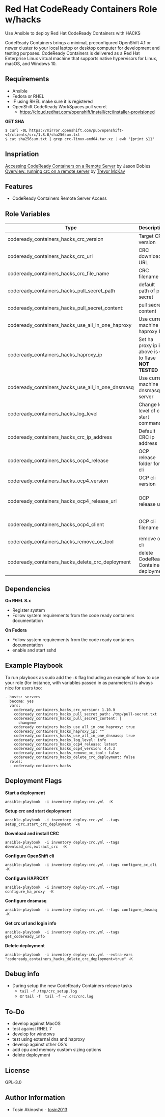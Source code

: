 Red Hat CodeReady Containers Role w/hacks
=========

Use Ansible to deploy Red Hat CodeReady Containers with HACKS

CodeReady Containers brings a minimal, preconfigured OpenShift 4.1 or newer cluster to your local laptop or desktop computer for development and testing purposes. CodeReady Containers is delivered as a Red Hat Enterprise Linux virtual machine that supports native hypervisors for Linux, macOS, and Windows 10.

Requirements
------------

*  Ansible
*  Fedora or RHEL
* IF using RHEL make sure it is registered
* OpenShift CodeReady WorkSpaces  pull secret
  * https://cloud.redhat.com/openshift/install/crc/installer-provisioned

**GET SHA**
```
$ curl -OL https://mirror.openshift.com/pub/openshift-v4/clients/crc/1.8.0/sha256sum.txt
$ cat sha256sum.txt | grep crc-linux-amd64.tar.xz | awk '{print $1}'
```

Inspriation
--------------
[Accessing CodeReady Containers on a Remote Server](https://www.openshift.com/blog/accessing-codeready-containers-on-a-remote-server/) by Jason Dobies
[Overview: running crc on a remote server](https://gist.github.com/tmckayus/8e843f90c44ac841d0673434c7de0c6a) by [Trevor McKay](https://gist.github.com/tmckayus)

Features
--------
* CodeReady Containers Remote Server Access

Role Variables
--------------

Type  | Description  | Default Value
--|---|--
codeready_containers_hacks_crc_version  | Target CRC version  | 1.10.0
codeready_containers_hacks_crc_url      |  CRC download URL | https://mirror.openshift.com/pub/openshift-v4/clients/crc/
codeready_containers_hacks_crc_file_name  | CRC filename  | crc-linux-amd64.tar.xz
codeready_containers_hacks_pull_secret_path | default path of pull secret | /tmp/pull-secret.txt
codeready_containers_hacks_pull_secret_content: | pull secret content     |  changeme
codeready_containers_hacks_use_all_in_one_haproxy | Use current machine as haproxy LB | true
codeready_containers_hacks_haproxy_ip             | Set ha proxy ip if above is set to flase **NOT TESTED**| ""
codeready_containers_hacks_use_all_in_one_dnsmasq | Use current machine as dnsmasq server | true
codeready_containers_hacks_log_level              | Change log level of crc start command | info
codeready_containers_hacks_crc_ip_address | Default CRC ip address| 192.168.130.11
codeready_containers_hacks_ocp4_release  | OCP release folder for cli | latest
codeready_containers_hacks_ocp4_version   | OCP cli version | 4.4.3
codeready_containers_hacks_ocp4_release_url | OCP release url | "https://mirror.openshift.com/pub/openshift-v4/clients/ocp/{{ codeready_containers_hacks_ocp4_release }}/"
codeready_containers_hacks_ocp4_client | OCP cli filename | ""openshift-client-linux-{{ codeready_containers_hacks_ocp4_version }}.tar.gz"
codeready_containers_hacks_remove_oc_tool | remove oc cli  | false
codeready_containers_hacks_delete_crc_deployment | delete CodeReady Containers deployment  | false

Dependencies
------------

**On RHEL 8.x**
* Register system
* Follow system requirements from the code ready containers documentation

**On Fedora**
* Follow system requirements from the code ready containers documentation
* enable and start sshd

Example Playbook
----------------
To run playbook as sudo add the `-K` flag
Including an example of how to use your role (for instance, with variables passed in as parameters) is always nice for users too:
```
- hosts: servers
  become: yes
  vars:
    codeready_containers_hacks_crc_version: 1.10.0
    codeready_containers_hacks_pull_secret_path: /tmp/pull-secret.txt
    codeready_containers_hacks_pull_secret_content: |
      changeme
    codeready_containers_hacks_use_all_in_one_haproxy: true
    codeready_containers_hacks_haproxy_ip: ""
    codeready_containers_hacks_use_all_in_one_dnsmasq: true
    codeready_containers_hacks_log_level: info
    codeready_containers_hacks_ocp4_release: latest
    codeready_containers_hacks_ocp4_version: 4.4.3
    codeready_containers_hacks_remove_oc_tool: false
    codeready_containers_hacks_delete_crc_deployment: false
  roles:
  - codeready-containers-hacks
```

Deployment Flags
---------------
**Start a deployment**
```
ansible-playbook  -i inventory deploy-crc.yml  -K
```

**Setup crc and start deployment**
```
ansible-playbook  -i inventory deploy-crc.yml --tags setup_crc,start_crc_deployment  -K
```

**Download and install CRC**
```
ansible-playbook  -i inventory deploy-crc.yml --tags download_crc,extract_crc  -K
```

**Configure OpenShift cli**
```
ansible-playbook  -i inventory deploy-crc.yml --tags configure_oc_cli -K
```

**Configure HAPROXY**
```
ansible-playbook  -i inventory deploy-crc.yml --tags configure_ha_proxy  -K
```

**Configure dnsmasq**
```
ansible-playbook  -i inventory deploy-crc.yml --tags configure_dnsmaq  -K
```

**Get crc url and login info**
```
ansible-playbook  -i inventory deploy-crc.yml --tags get_codeready_info
```

**Delete deployment**
```
ansible-playbook  -i inventory deploy-crc.yml --extra-vars "codeready_containers_hacks_delete_crc_deployment=true" -K
```

Debug info
----------
* During setup the new CodeReady Containers release tasks
  * `tail -f /tmp/crc_setup.log`
  * or `tail -f  tail -f ~/.crc/crc.log`

To-Do
-------
* develop against MacOS
* test against RHEL 7
* develop for windows
* test using external dns and haproxy
* develop against other OS's
* add cpu and memory custom sizing options
* delete deployment

License
-------

GPL-3.0

Author Information
------------------

* Tosin Akinosho - [tosin2013](https://github.com/tosin2013)

